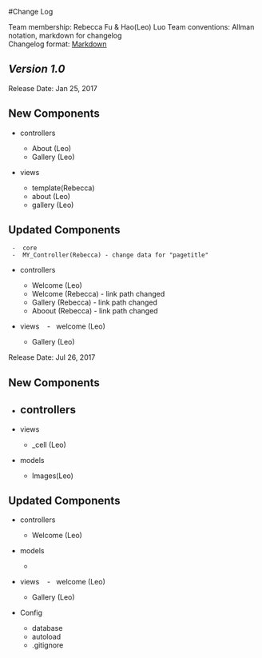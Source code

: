 #Change Log

Team membership:  Rebecca Fu & Hao(Leo) Luo 
Team conventions: Allman notation, markdown for changelog  
Changelog format: [Markdown](https://github.com/adam-p/markdown-here/wiki/Markdown-Cheatsheet) 

## *Version 1.0*

Release Date: Jan 25, 2017

## New Components

-   controllers

    -   About (Leo)
    -   Gallery (Leo)
	
-   views
	
    -	template(Rebecca)
    -   about (Leo)
    -   gallery (Leo)

    
## Updated Components

     -	core
     -	MY_Controller(Rebecca) - change data for "pagetitle"

-   controllers

    -   Welcome (Leo)
    -   Welcome (Rebecca)	-	link path changed
    -   Gallery (Rebecca)	-	link path changed
    -   Aboout (Rebecca)	-	link path changed

-   views
    -   welcome (Leo) 
    -   Gallery (Leo)

Release Date: Jul 26, 2017

## New Components

-   controllers
    -

-   views
    -   _cell (Leo)

-   models
    -   Images(Leo)
    
## Updated Components

-   controllers
    -   Welcome (Leo)

-   models

    -   

-   views
    -   welcome (Leo) 
    -   Gallery (Leo)

-   Config
    -   database
    -   autoload
    -    .gitignore


